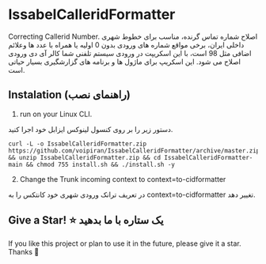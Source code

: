 # IssabelCalleridFormatter
Correcting Callerid Number.
اصلاح شماره تماس گرنده، مناسب برای خطوط شهری داخلی ایران، برخی مواقع شماره های ورودی بدون 0 اولیه یا همراه با عدد ها وعلائم اضافی مثل 98 است، با این اسکریپت در ورودی سیستم تلفنی شما کالر آی دی ورودی اصلاح می شود. این اسکریپ برای ماژول ها و برنامه های گزارشگیری بسیار حیاتی است.
## Instalation (راهنمای نصب)
1. run on your Linux CLI.

دستور زیر را بر روی کنسول لینوکس ایزابل خود اجرا کنید.
```
curl -L -o IssabelCalleridFormatter.zip https://github.com/voipiran/IssabelCalleridFormatter/archive/master.zip && unzip IssabelCalleridFormatter.zip && cd IssabelCalleridFormatter-main && chmod 755 install.sh && ./install.sh -y
```
2. Change the Trunk incoming context to   context=to-cidformatter

در تعریف ترانک ورودی شهری خود کانتکس را به context=to-cidformatter تغییر دهد.

## Give a Star! ⭐ یک ستاره با ما بدهید
If you like this project or plan to use it in the future, please give it a star. Thanks 🙏
